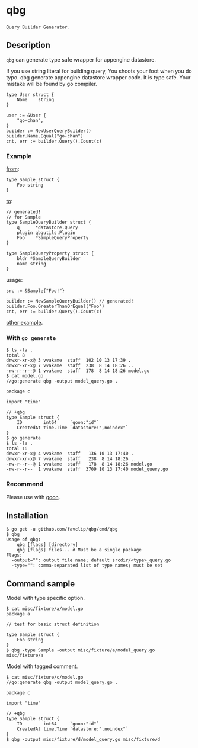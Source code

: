 # qbg

`Query Builder Generator`.

## Description

`qbg` can generate type safe wrapper for appengine datastore.

If you use string literal for building query, You shoots your foot when you do typo.
qbg generate appengine datastore wrapper code. It is type safe. Your mistake will be found by go compiler.

```
type User struct {
	Name	string
}
```

```
user := &User {
	"go-chan",
}
builder := NewUserQueryBuilder()
builder.Name.Equal("go-chan")
cnt, err := builder.Query().Count(c)
```

### Example

[from](https://github.com/favclip/qbg/blob/master/misc/fixture/a/model.go):

```
type Sample struct {
	Foo string
}
```

[to](https://github.com/favclip/qbg/blob/master/misc/fixture/a/model_query.go):

```
// generated!
// for Sample
type SampleQueryBuilder struct {
	q      *datastore.Query
	plugin qbgutils.Plugin
	Foo    *SampleQueryProperty
}

type SampleQueryProperty struct {
	bldr *SampleQueryBuilder
	name string
}
```

usage:

```
src := &Sample{"Foo!"}

builder := NewSampleQueryBuilder() // generated!
builder.Foo.GreaterThanOrEqual("Foo")
cnt, err := builder.Query().Count(c)
```

[other example](https://github.com/favclip/qbg/blob/master/usage_test.go).

### With `go generate`

```
$ ls -la .
total 8
drwxr-xr-x@ 3 vvakame  staff  102 10 13 17:39 .
drwxr-xr-x@ 7 vvakame  staff  238  8 14 18:26 ..
-rw-r--r--@ 1 vvakame  staff  178  8 14 18:26 model.go
$ cat model.go
//go:generate qbg -output model_query.go .

package c

import "time"

// +qbg
type Sample struct {
	ID        int64     `goon:"id"`
	CreatedAt time.Time `datastore:",noindex"`
}
$ go generate
$ ls -la .
total 16
drwxr-xr-x@ 4 vvakame  staff   136 10 13 17:40 .
drwxr-xr-x@ 7 vvakame  staff   238  8 14 18:26 ..
-rw-r--r--@ 1 vvakame  staff   178  8 14 18:26 model.go
-rw-r--r--  1 vvakame  staff  3709 10 13 17:40 model_query.go
```

### Recommend

Please use with [goon](https://github.com/mjibson/goon).

## Installation

```
$ go get -u github.com/favclip/qbg/cmd/qbg
$ qbg
Usage of qbg:
	qbg [flags] [directory]
	qbg [flags] files... # Must be a single package
Flags:
  -output="": output file name; default srcdir/<type>_query.go
  -type="": comma-separated list of type names; must be set
```

## Command sample

Model with type specific option.

```
$ cat misc/fixture/a/model.go
package a

// test for basic struct definition

type Sample struct {
	Foo string
}
$ qbg -type Sample -output misc/fixture/a/model_query.go misc/fixture/a
```

Model with tagged comment.

```
$ cat misc/fixture/c/model.go
//go:generate qbg -output model_query.go .

package c

import "time"

// +qbg
type Sample struct {
	ID        int64     `goon:"id"`
	CreatedAt time.Time `datastore:",noindex"`
}
$ qbg -output misc/fixture/d/model_query.go misc/fixture/d
```
